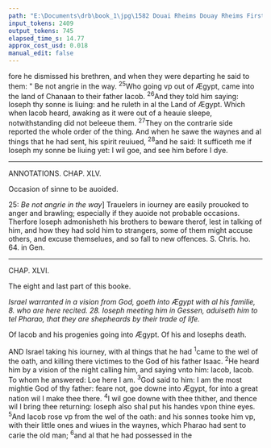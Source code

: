 ```yaml
---
path: "E:\Documents\drb\book_1\jpg\1582 Douai Rheims Douay Rheims First Edition  1 of 3 1609 Old Testament.pdf-158.jpg"
input_tokens: 2409
output_tokens: 745
elapsed_time_s: 14.77
approx_cost_usd: 0.018
manual_edit: false
---
```

fore he dismissed his brethren, and when they were departing he said to them: " Be not angrie in the way. <sup>25</sup>Who going vp out of Ægypt, came into the land of Chanaan to their father Iacob. <sup>26</sup>And they told him saying: Ioseph thy sonne is liuing: and he ruleth in al the Land of Ægypt. Which when Iacob heard, awaking as it were out of a heauie sleepe, notwithstanding did not beleeue them. <sup>27</sup>They on the contrarie side reported the whole order of the thing. And when he sawe the waynes and al things that he had sent, his spirit reuiued, <sup>28</sup>and he said: It sufficeth me if Ioseph my sonne be liuing yet: I wil goe, and see him before I dye.

---

ANNOTATIONS.
CHAP. XLV.

<aside>Occasion of sinne to be auoided.</aside>

25: *Be not angrie in the way*] Trauelers in iourney are easily prouoked to anger and brawling; especially if they auoide not probable occasions. Therfore Ioseph admonisheth his brothers to beware therof, lest in talking of him, and how they had sold him to strangers, some of them might accuse others, and excuse themselues, and so fall to new offences. S. Chris. ho. 64. in Gen.

---

CHAP. XLVI.

<aside>The eight and last part of this booke.</aside>

*Israel warranted in a vision from God, goeth into Ægypt with al his familie, 8. who are here recited. 28. Ioseph meeting him in Gessen, aduiseth him to tel Pharao, that they are shepheards by their trade of life.*

<aside>Of Iacob and his progenies going into Ægypt. Of his and Iosephs death.</aside>

AND Israel taking his iourney, with al things that he had <sup>1</sup>came to the wel of the oath, and killing there victimes to the God of his father Isaac. <sup>2</sup>He heard him by a vision of the night calling him, and saying vnto him: Iacob, Iacob. To whom he answered: Loe here I am. <sup>3</sup>God said to him: I am the most mightie God of thy father: feare not, goe downe into Ægypt, for into a great nation wil I make thee there. <sup>4</sup>I wil goe downe with thee thither, and thence wil I bring thee returning: Ioseph also shal put his handes vpon thine eyes. <sup>5</sup>And Iacob rose vp from the wel of the oath: and his sonnes tooke him vp, with their little ones and wiues in the waynes, which Pharao had sent to carie the old man; <sup>6</sup>and al that he had possessed in the